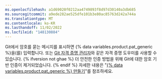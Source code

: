```yaml
---
ms.openlocfilehash: a1d69020f0212aa4749893f8d97d30140a3db685
ms.sourcegitcommit: a9ede282ae525dfe101b3e80ac85763d242a744a
ms.translationtype: MT
ms.contentlocale: ko-KR
ms.lasthandoff: 11/02/2022
ms.locfileid: "148130884"
---
```

Git에서 암호를 묻는 메시지를 표시하면 {% data variables.product.pat_generic %}을(를) 입력합니다. 또는 [Git 자격 증명 관리자](https://github.com/GitCredentialManager/git-credential-manager/blob/main/README.md)와 같은 자격 증명 도우미를 사용할 수 있습니다. {% ifversion not ghae %} 더 안전한 인증 방법을 위해 Git에 대한 암호 기반 인증이 제거되었습니다. {% endif %} 자세한 내용은 "[{% data variables.product.pat_generic %} 만들기](/authentication/keeping-your-account-and-data-secure/creating-a-personal-access-token)"를 참조하세요.
